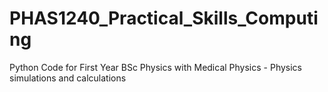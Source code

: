 # PHAS1240_Practical_Skills_Computing
Python Code for First Year BSc Physics with Medical Physics - Physics simulations and calculations
